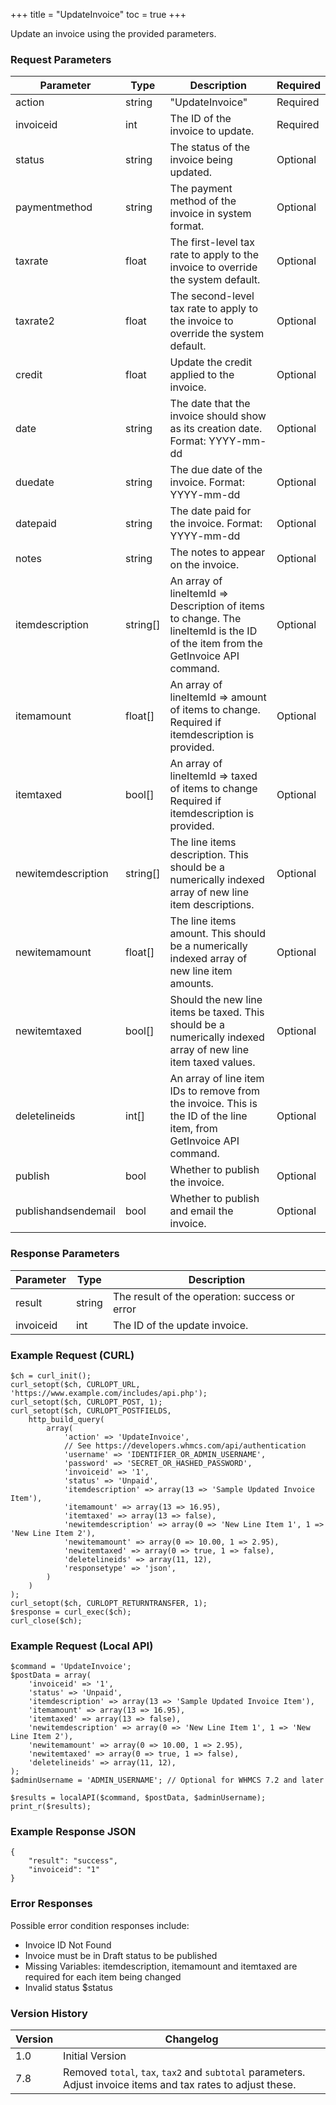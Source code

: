+++
title = "UpdateInvoice"
toc = true
+++

Update an invoice using the provided parameters.

### Request Parameters

| Parameter | Type | Description | Required |
| --------- | ---- | ----------- | -------- |
| action | string | "UpdateInvoice" | Required |
| invoiceid | int | The ID of the invoice to update. | Required |
| status | string | The status of the invoice being updated. | Optional |
| paymentmethod | string | The payment method of the invoice in system format. | Optional |
| taxrate | float | The first-level tax rate to apply to the invoice to override the system default. | Optional |
| taxrate2 | float | The second-level tax rate to apply to the invoice to override the system default. | Optional |
| credit | float | Update the credit applied to the invoice. | Optional |
| date | string | The date that the invoice should show as its creation date. Format: YYYY-mm-dd | Optional |
| duedate | string | The due date of the invoice. Format: YYYY-mm-dd | Optional |
| datepaid | string | The date paid for the invoice. Format: YYYY-mm-dd | Optional |
| notes | string | The notes to appear on the invoice. | Optional |
| itemdescription | string[] | An array of lineItemId => Description of items to change. The lineItemId is the ID of the item from the GetInvoice API command. | Optional |
| itemamount | float[] | An array of lineItemId => amount of items to change. Required if itemdescription is provided. | Optional |
| itemtaxed | bool[] | An array of lineItemId => taxed of items to change Required if itemdescription is provided. | Optional |
| newitemdescription | string[] | The line items description. This should be a numerically indexed array of new line item descriptions. | Optional |
| newitemamount | float[] | The line items amount. This should be a numerically indexed array of new line item amounts. | Optional |
| newitemtaxed | bool[] | Should the new line items be taxed. This should be a numerically indexed array of new line item taxed values. | Optional |
| deletelineids | int[] | An array of line item IDs to remove from the invoice. This is the ID of the line item, from GetInvoice API command. | Optional |
| publish | bool | Whether to publish the invoice. | Optional |
| publishandsendemail | bool | Whether to publish and email the invoice. | Optional |

### Response Parameters

| Parameter | Type | Description |
| --------- | ---- | ----------- |
| result | string | The result of the operation: success or error |
| invoiceid | int | The ID of the update invoice. |


### Example Request (CURL)

```
$ch = curl_init();
curl_setopt($ch, CURLOPT_URL, 'https://www.example.com/includes/api.php');
curl_setopt($ch, CURLOPT_POST, 1);
curl_setopt($ch, CURLOPT_POSTFIELDS,
    http_build_query(
        array(
            'action' => 'UpdateInvoice',
            // See https://developers.whmcs.com/api/authentication
            'username' => 'IDENTIFIER_OR_ADMIN_USERNAME',
            'password' => 'SECRET_OR_HASHED_PASSWORD',
            'invoiceid' => '1',
            'status' => 'Unpaid',
            'itemdescription' => array(13 => 'Sample Updated Invoice Item'),
            'itemamount' => array(13 => 16.95),
            'itemtaxed' => array(13 => false),
            'newitemdescription' => array(0 => 'New Line Item 1', 1 => 'New Line Item 2'),
            'newitemamount' => array(0 => 10.00, 1 => 2.95),
            'newitemtaxed' => array(0 => true, 1 => false),
            'deletelineids' => array(11, 12),
            'responsetype' => 'json',
        )
    )
);
curl_setopt($ch, CURLOPT_RETURNTRANSFER, 1);
$response = curl_exec($ch);
curl_close($ch);
```


### Example Request (Local API)

```
$command = 'UpdateInvoice';
$postData = array(
    'invoiceid' => '1',
    'status' => 'Unpaid',
    'itemdescription' => array(13 => 'Sample Updated Invoice Item'),
    'itemamount' => array(13 => 16.95),
    'itemtaxed' => array(13 => false),
    'newitemdescription' => array(0 => 'New Line Item 1', 1 => 'New Line Item 2'),
    'newitemamount' => array(0 => 10.00, 1 => 2.95),
    'newitemtaxed' => array(0 => true, 1 => false),
    'deletelineids' => array(11, 12),
);
$adminUsername = 'ADMIN_USERNAME'; // Optional for WHMCS 7.2 and later

$results = localAPI($command, $postData, $adminUsername);
print_r($results);
```


### Example Response JSON

```
{
    "result": "success",
    "invoiceid": "1"
}
```


### Error Responses

Possible error condition responses include:

* Invoice ID Not Found
* Invoice must be in Draft status to be published
* Missing Variables: itemdescription, itemamount and itemtaxed are required for each item being changed
* Invalid status $status


### Version History

| Version | Changelog |
| ------- | --------- |
| 1.0 | Initial Version |
| 7.8 | Removed `total`, `tax`, `tax2` and `subtotal` parameters. Adjust invoice items and tax rates to adjust these. |
